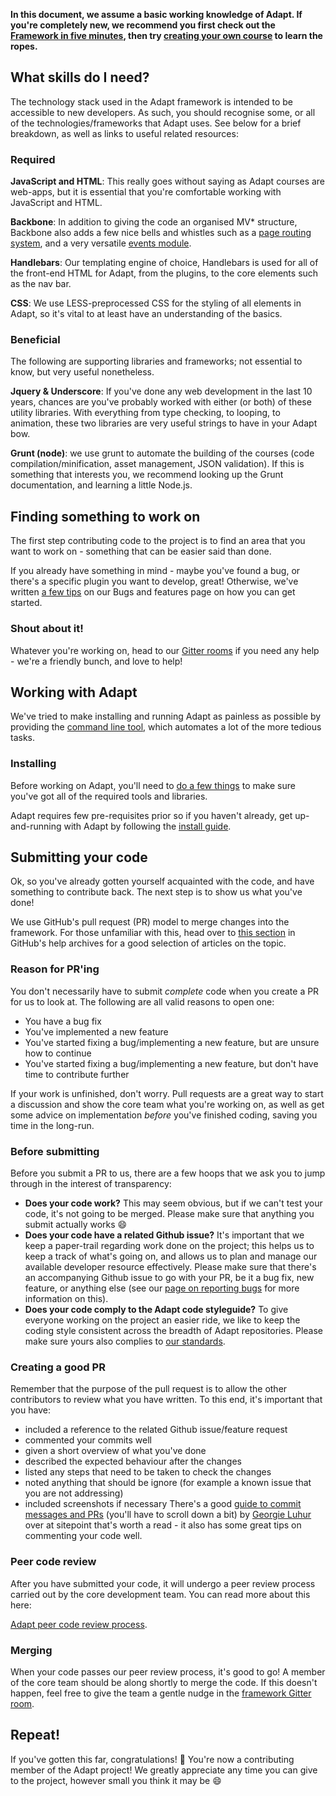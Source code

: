 **In this document, we assume a basic working knowledge of Adapt. If you're completely new, we recommend you first check out the [Framework in five minutes](https://github.com/adaptlearning/adapt_framework/wiki/Framework-in-five-minutes), then try [creating your own course](https://github.com/adaptlearning/adapt_framework/wiki/Creating-your-first-course) to learn the ropes.**

## What skills do I need?

The technology stack used in the Adapt framework is intended to be accessible to new developers. As such, you should recognise some, or all of the technologies/frameworks that Adapt uses. See below for a brief breakdown, as well as links to useful related resources:

### Required

**JavaScript and HTML**: This really goes without saying as Adapt courses are web-apps, but it is essential that you're comfortable working with JavaScript and HTML.

**Backbone**: In addition to giving the code an organised MV* structure, Backbone also adds a few nice bells and whistles such as a [page routing system](http://backbonejs.org/#Router), and a very versatile [events module](http://backbonejs.org/#Events).

**Handlebars**: Our templating engine of choice, Handlebars is used for all of the front-end HTML for Adapt, from the plugins, to the core elements such as the nav bar.

**CSS**: We use LESS-preprocessed CSS for the styling of all elements in Adapt, so it's vital to at least have an understanding of the basics.

### Beneficial

The following are supporting libraries and frameworks; not essential to know, but very useful nonetheless.

**Jquery & Underscore**: If you've done any web development in the last 10 years, chances are you've probably worked with either (or both) of these utility libraries. With everything from type checking, to looping, to animation, these two libraries are very useful strings to have in your Adapt bow.

**Grunt (node)**: we use grunt to automate the building of the courses (code compilation/minification, asset management, JSON validation). If this is something that interests you, we recommend looking up the Grunt documentation, and learning a little Node.js.

## Finding something to work on

The first step contributing code to the project is to find an area that you want to work on - something that can be easier said than done.

If you already have something in mind - maybe you've found a bug, or there's a specific plugin you want to develop, great! Otherwise, we've written [a few tips](https://github.com/adaptlearning/adapt_framework/wiki/Bugs-and-features/) on our Bugs and features page on how you can get started.

### Shout about it!

Whatever you're working on, head to our [Gitter rooms](https://gitter.im/orgs/adaptlearning/rooms) if you need any help - we're a friendly bunch, and love to help!

## Working with Adapt

We've tried to make installing and running Adapt as painless as possible by providing the [command line tool](https://github.com/adaptlearning/adapt_framework/wiki/Adapt-Command-Line-Interface), which automates a lot of the more tedious tasks.

### Installing

Before working on Adapt, you'll need to [do a few things](https://github.com/adaptlearning/adapt_framework/wiki/Setting-up-your-development-environment) to make sure you've got all of the required tools and libraries.

Adapt requires few pre-requisites prior so if you haven't already, get up-and-running with Adapt by following the [install guide](https://github.com/adaptlearning/adapt_framework/wiki/Manual-installation-of-the-Adapt-framework).

## Submitting your code

Ok, so you've already gotten yourself acquainted with the code, and have something to contribute back. The next step is to show us what you've done!

We use GitHub's pull request (PR) model to merge changes into the framework. For those unfamiliar with this, head over to [this section](https://help.github.com/articles/proposing-changes-to-a-project-with-pull-requests/) in GitHub's help archives for a good selection of articles on the topic.

### Reason for PR'ing

You don't necessarily have to submit *complete* code when you create a PR for us to look at. The following are all valid reasons to open one:

- You have a bug fix
- You've implemented a new feature
- You've started fixing a bug/implementing a new feature, but are unsure how to continue
- You've started fixing a bug/implementing a new feature, but don't have time to contribute further

If your work is unfinished, don't worry. Pull requests are a great way to start a discussion and show the core team what you're working on, as well as get some advice on implementation *before* you've finished coding, saving you time in the long-run.

### Before submitting

Before you submit a PR to us, there are a few hoops that we ask you to jump through in the interest of transparency:

- **Does your code work?** This may seem obvious, but if we can't test your code, it's not going to be merged. Please make sure that anything you submit actually works :smile:
- **Does your code have a related Github issue?** It's important that we keep a paper-trail regarding work done on the project; this helps us to keep a track of what's going on, and allows us to plan and manage our available developer resource effectively. Please make sure that there's an accompanying Github issue to go with your PR, be it a bug fix, new feature, or anything else (see our [page on reporting bugs](https://github.com/adaptlearning/adapt_framework/wiki/Bugs-and-features#reporting-bugs) for more information on this).
- **Does your code comply to the Adapt code styleguide?** To give everyone working on the project an easier ride, we like to keep the coding style consistent across the breadth of Adapt repositories. Please make sure yours also complies to [our standards](https://github.com/adaptlearning/documentation/blob/master/01_cross_workstream/style_guide.md).

### Creating a good PR
Remember that the purpose of the pull request is to allow the other contributors to review what you have written. To this end, it's important that you have:
* included a reference to the related Github issue/feature request
* commented your commits well
* given a short overview of what you've done
* described the expected behaviour after the changes
* listed any steps that need to be taken to check the changes
* noted anything that should be ignore (for example a known issue that you are not addressing)
* included screenshots if necessary
There's a good [guide to commit messages and PRs](http://www.sitepoint.com/how-good-are-your-html-and-css-comments/) (you'll have to scroll down a bit) by [Georgie Luhur](http://www.sitepoint.com/author/gluhur/) over at sitepoint that's worth a read - it also has some great tips on commenting your code well.

### Peer code review

After you have submitted your code, it will undergo a peer review process carried out by the core development team. You can read more about this here:

[Adapt peer code review process](https://github.com/adaptlearning/adapt_framework/wiki/Peer-Code-Review).

### Merging

When your code passes our peer review process, it's good to go! A member of the core team should be along shortly to merge the code. If this doesn't happen, feel free to give the team a gentle nudge in the [framework Gitter room](https://gitter.im/adaptlearning/adapt_framework).

## Repeat!

If you've gotten this far, congratulations! :tada: You're now a contributing member of the Adapt project! We greatly appreciate any time you can give to the project, however small you think it may be :smile:
